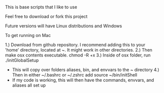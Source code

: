 This is base scripts that I like to use

Feel free to download or fork this project

Future versions will have Linux distributions and Windows

To get running on Mac

1.) Download from github repository. I recommend adding this to your 'home' directory, located at ~. It might work in other directories.
2.) Then make osx contents executable. chmod -R +x <path to osx>
3.) Inside of osx folder, run ./initGlobalSetup
- This will copy over folders aliases, bin, and envvars to the ~ directory
4.) Then in either ~/.bashrc or ~/.zshrc add
source ~/bin/initShell
- If my code is working, this will then have the commands, envvars, and aliases all set up
